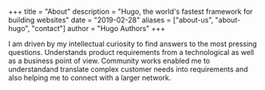 +++
title = "About"
description = "Hugo, the world's fastest framework for building websites"
date = "2019-02-28"
aliases = ["about-us", "about-hugo", "contact"]
author = "Hugo Authors"
+++

I am driven by my intellectual curiosity to find answers to the most pressing questions. Understands product requirements from a technological as well as a business point of view. Community works enabled me to understandand translate complex customer needs into requirements and also helping me to connect with a larger network.
